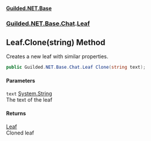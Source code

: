 #### [Guilded.NET.Base](Guilded_NET_Base.md 'Guilded.NET.Base')
### [Guilded.NET.Base.Chat](Guilded_NET_Base.md#Guilded_NET_Base_Chat 'Guilded.NET.Base.Chat').[Leaf](Leaf.md 'Guilded.NET.Base.Chat.Leaf')
## Leaf.Clone(string) Method
Creates a new leaf with similar properties.  
```csharp
public Guilded.NET.Base.Chat.Leaf Clone(string text);
```
#### Parameters
<a name='Guilded_NET_Base_Chat_Leaf_Clone(string)_text'></a>
`text` [System.String](https://docs.microsoft.com/en-us/dotnet/api/System.String 'System.String')  
The text of the leaf
  
#### Returns
[Leaf](Leaf.md 'Guilded.NET.Base.Chat.Leaf')  
Cloned leaf
